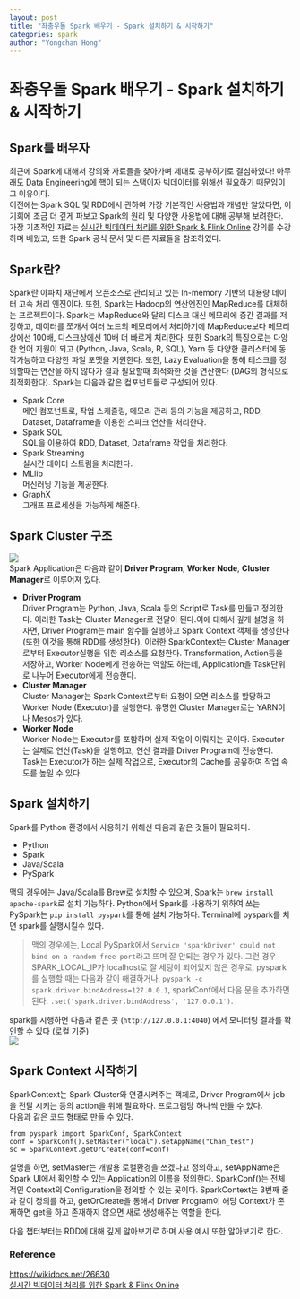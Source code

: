 ```yaml
---
layout: post
title: "좌충우돌 Spark 배우기 - Spark 설치하기 & 시작하기"
categories: spark
author: "Yongchan Hong"
---
```


# 좌충우돌 Spark 배우기 - Spark 설치하기 & 시작하기

## Spark를 배우자
최근에 Spark에 대해서 강의와 자료들을 찾아가며 제대로 공부하기로 결심하였다!
아무래도 Data Engineering에 핵이 되는 스택이자 빅데이터를 위해선 필요하기 때문임이 그 이유이다.  
이전에는 Spark SQL 및 RDD에서 관하여 가장 기본적인 사용법과 개념만 알았다면, 이 기회에 조금 더 깊게 파보고 Spark의 원리 및 다양한 사용법에 대해 공부해 보려한다.  
가장 기초적인 자료는 [실시간 빅데이터 처리를 위한 Spark & Flink Online](https://storage.googleapis.com/static.fastcampus.co.kr/prod/uploads/202112/185209-24/[%ED%8C%A8%EC%8A%A4%ED%8A%B8%EC%BA%A0%ED%8D%BC%EC%8A%A4]-%EA%B5%90%EC%9C%A1%EA%B3%BC%EC%A0%95%EC%86%8C%EA%B0%9C%EC%84%9C-%EC%98%AC%EC%9D%B8%EC%9B%90-%ED%8C%A8%ED%82%A4%EC%A7%80---%EC%8B%A4%EC%8B%9C%EA%B0%84-%EB%B9%85%EB%8D%B0%EC%9D%B4%ED%84%B0-%EC%B2%98%EB%A6%AC%EB%A5%BC-%EC%9C%84%ED%95%9C-spark---flink.pdf) 강의를 수강하며 배웠고, 또한 Spark 공식 문서 및 다른 자료들을 참조하였다. 

## Spark란?
Spark란 아파치 재단에서 오픈소스로 관리되고 있는 In-memory 기반의 대용량 데이터 고속 처리 엔진이다. 또한, Spark는 Hadoop의 연산엔진인 MapReduce를 대체하는 프로젝트이다. Spark는 MapReduce와 달리 디스크 대신 메모리에 중간 결과를 저장하고, 데이터를 쪼개서 여러 노드의 메모리에서 처리하기에 MapReduce보다 메모리 상에선 100배, 디스크상에선 10배 더 빠르게 처리한다. 또한 Spark의 특징으로는 다양한 언어 지원이 되고 (Python, Java, Scala, R, SQL), Yarn 등 다양한 클러스터에 동작가능하고 다양한 파일 포맷을 지원한다. 또한, Lazy Evaluation을 통해 테스크를 정의할때는 연산을 하지 않다가 결과 필요할때 최적화한 것을 연산한다 (DAG의 형식으로 최적화한다). Spark는 다음과 같은 컴포넌트들로 구성되어 있다.
- Spark Core  
메인 컴포넌트로, 작업 스케줄링, 메모리 관리 등의 기능을 제공하고, RDD, Dataset, Dataframe을 이용한 스파크 연산을 처리한다.
- Spark SQL  
SQL을 이용하여 RDD, Dataset, Dataframe 작업을 처리한다.
- Spark Streaming  
실시간 데이터 스트림을 처리한다.
- MLlib  
머신러닝 기능을 제공한다.
- GraphX  
그래프 프로세싱을 가능하게 해준다.

## Spark Cluster 구조
![](https://wikidocs.net/images/page/26630/cluster-overview.png)  
Spark Application은 다음과 같이 **Driver Program**, **Worker Node**, **Cluster Manager**로 이루어져 있다.  
- **Driver Program**  
Driver Program는 Python, Java, Scala 등의 Script로 Task를 만들고 정의한다. 이러한 Task는 Cluster Manager로 전달이 된다.이에 대해서 깊게 설명을 하자면, Driver Program는 main 함수를 실행하고 Spark Context 객체를 생성한다 (또한 이것을 통해 RDD를 생성한다). 이러한 SparkContext는 Cluster Manager로부터 Executor실행을 위한 리소스를 요청한다. Transformation, Action등을 저장하고, Worker Node에게 전송하는 역할도 하는데, Application을 Task단위로 나누어 Executor에게 전송한다.
- **Cluster Manager**  
Cluster Manager는 Spark Context로부터 요청이 오면 리소스를 할당하고 Worker Node (Executor)를 실행한다. 유명한 Cluster Manager로는 YARN이나 Mesos가 있다.  
- **Worker Node**  
Worker Node는 Executor를 포함하며 실제 작업이 이뤄지는 곳이다. Executor는 실제로 연산(Task)을 실행하고, 연산 결과를 Driver Program에 전송한다. Task는 Executor가 하는 실제 작업으로, Executor의 Cache를 공유하여 작업 속도를 높일 수 있다.  


## Spark 설치하기  
Spark를 Python 환경에서 사용하기 위해선 다음과 같은 것들이 필요하다.  
- Python
- Spark
- Java/Scala
- PySpark  

맥의 경우에는 Java/Scala를 Brew로 설치할 수 있으며, Spark는 `brew install apache-spark`로 설치 가능하다. Python에서 Spark를 사용하기 위하여 쓰는 PySpark는 `pip install pyspark`를 통해 설치 가능하다. Terminal에 pyspark를 치면 spark를 실행시킬수 있다.

> 맥의 경우에는, Local PySpark에서 `Service 'sparkDriver' could not bind on a random free port`라고 뜨며 잘 안되는 경우가 있다. 그런 경우 SPARK_LOCAL_IP가 localhost로 잘 세팅이 되어있지 않은 경우로, pyspark를 실행할 때는 다음과 같이 해결하거나, `pyspark -c spark.driver.bindAddress=127.0.0.1`, sparkConf에서 다음 문을 추가하면 된다. `.set('spark.driver.bindAddress', '127.0.0.1')`.

spark를 시행하면 다음과 같은 곳 (`http://127.0.0.1:4040`) 에서 모니터링 결과를 확인할 수 있다 (로컬 기준)    
![](https://i.stack.imgur.com/xjQwI.png)

## Spark Context 시작하기
SparkContext는 Spark Cluster와 연결시켜주는 객체로, Driver Program에서 job을 전달 시키는 등의 action을 위해 필요하다. 프로그램당 하나씩 만들 수 있다.  
다음과 같은 코드 형태로 만들 수 있다. 
```
from pyspark import SparkConf, SparkContext
conf = SparkConf().setMaster("local").setAppName("Chan_test")
sc = SparkContext.getOrCreate(conf=conf)
```
설명을 하면, setMaster는 개발용 로컬환경을 쓰겠다고 정의하고, setAppName은 Spark UI에서 확인할 수 있는 Application의 이름을 정의한다. SparkConf()는 전체적인 Context의 Configuration을 정의할 수 있는 곳이다. SparkContext는 3번째 줄과 같이 정의를 하고, getOrCreate을 통해서 Driver Program이 해당 Context가 존재하면 get을 하고 존재하지 않으면 새로 생성해주는 역할을 한다.


다음 챕터부터는 RDD에 대해 깊게 알아보기로 하며 사용 예시 또한 알아보기로 한다.
### Reference
https://wikidocs.net/26630  
[실시간 빅데이터 처리를 위한 Spark & Flink Online](https://storage.googleapis.com/static.fastcampus.co.kr/prod/uploads/202112/185209-24/[%ED%8C%A8%EC%8A%A4%ED%8A%B8%EC%BA%A0%ED%8D%BC%EC%8A%A4]-%EA%B5%90%EC%9C%A1%EA%B3%BC%EC%A0%95%EC%86%8C%EA%B0%9C%EC%84%9C-%EC%98%AC%EC%9D%B8%EC%9B%90-%ED%8C%A8%ED%82%A4%EC%A7%80---%EC%8B%A4%EC%8B%9C%EA%B0%84-%EB%B9%85%EB%8D%B0%EC%9D%B4%ED%84%B0-%EC%B2%98%EB%A6%AC%EB%A5%BC-%EC%9C%84%ED%95%9C-spark---flink.pdf)